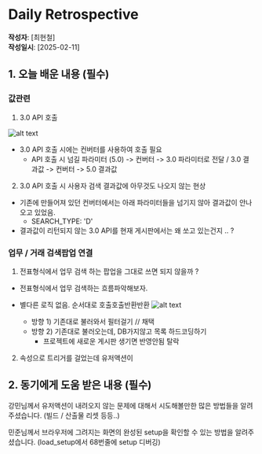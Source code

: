 # Daily Retrospective

**작성자**: [최현철]  
**작성일시**: [2025-02-11]

## 1. 오늘 배운 내용 (필수)

### 값관련

1. 3.0 API 호출

![alt text](/8주차/ref/최현철_이미지/검색흐름.png)

- 3.0 API 호출 시에는 컨버터를 사용하여 호출 필요
  - API 호출 시 넘길 파라미터 (5.0) -> 컨버터 -> 3.0 파라미터로 전달 / 3.0 결과값 -> 컨버터 -> 5.0 결과값

2. 3.0 API 호출 시 사용자 검색 결과값에 아무것도 나오지 않는 현상

- 기존에 만들어져 있던 컨버터에서는 아래 파라미터들을 넘기지 않아 결과값이 안나오고 있었음.
  - SEARCH_TYPE: 'D'
- 결과값이 리턴되지 않는 3.0 API를 현재 게시판에서는 왜 쏘고 있는건지 .. ?

### 업무 / 거래 검색팝업 연결

1. 전표형식에서 업무 검색 하는 팝업을 그대로 쓰면 되지 않을까 ?

- 전표형식에서 업무 검색하는 흐름파악해보자.
- 별다른 로직 없음. 순서대로 호출호출반환반환
  ![alt text](/8주차/ref/최현철_이미지/분석.png)

  - 방향 1) 기존대로 불러와서 필터걸기 // 채택
  - 방향 2) 기존대로 불러오는데, DB가지않고 목록 하드코딩하기
    - 프로젝트에 새로운 게시판 생기면 반영안됨 탈락

2. 속성으로 트리거를 걸었는데 유저액션이

## 2. 동기에게 도움 받은 내용 (필수)

강민님께서 유저액션이 내려오지 않는 문제에 대해서 시도해볼만한 많은 방법들을 알려주셨습니다. (빌드 / 산출물 리셋 등등..)

민준님께서 브라우저에 그려지는 화면의 완성된 setup을 확인할 수 있는 방법을 알려주셨습니다. (load_setup에서 68번줄에 setup 디버깅)
